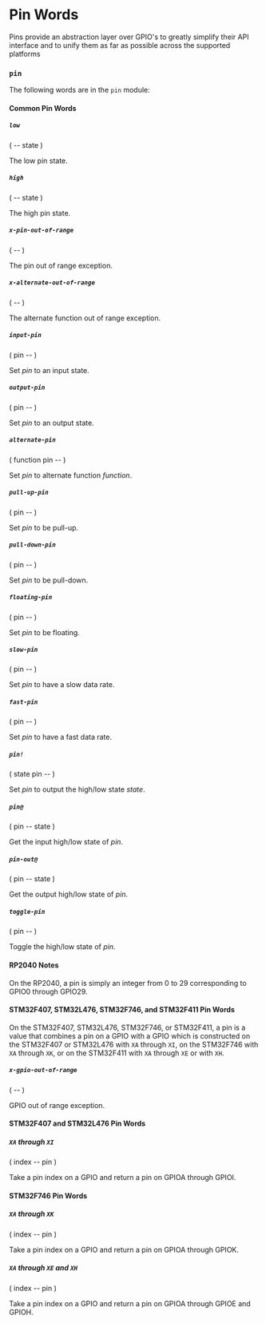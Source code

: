 # Pin Words

Pins provide an abstraction layer over GPIO's to greatly simplify their API interface and to unify them as far as possible across the supported platforms

### `pin`

The following words are in the `pin` module:

#### Common Pin Words

##### `low`
( -- state )

The low pin state.

##### `high`
( -- state )

The high pin state.

##### `x-pin-out-of-range`
( -- )

The pin out of range exception.

##### `x-alternate-out-of-range`
( -- )

The alternate function out of range exception.

##### `input-pin`
( pin -- )

Set *pin* to an input state.

##### `output-pin`
( pin -- )

Set *pin* to an output state.

##### `alternate-pin`
( function pin -- )

Set *pin* to alternate function *function*.

##### `pull-up-pin`
( pin -- )

Set *pin* to be pull-up.

##### `pull-down-pin`
( pin -- )

Set *pin* to be pull-down.

##### `floating-pin`
( pin -- )

Set *pin* to be floating.

##### `slow-pin`
( pin -- )

Set *pin* to have a slow data rate.

##### `fast-pin`
( pin -- )

Set *pin* to have a fast data rate.

##### `pin!`
( state pin -- )

Set *pin* to output the high/low state *state*.

##### `pin@`
( pin -- state )

Get the input high/low state of *pin*.

##### `pin-out@`
( pin -- state )

Get the output high/low state of *pin*.

##### `toggle-pin`
( pin -- )

Toggle the high/low state of *pin*.

#### RP2040 Notes

On the RP2040, a pin is simply an integer from 0 to 29 corresponding to GPIO0 through GPIO29.

#### STM32F407, STM32L476, STM32F746, and STM32F411 Pin Words

On the STM32F407, STM32L476, STM32F746, or STM32F411, a pin is a value that combines a pin on a GPIO with a GPIO which is constructed on the STM32F407 or STM32L476 with `XA` through `XI`, on the STM32F746 with `XA` through `XK`, or on the STM32F411 with `XA` through `XE` or with `XH`.

##### `x-gpio-out-of-range`
( -- )

GPIO out of range exception.

#### STM32F407 and STM32L476 Pin Words

##### `XA` through `XI`
( index -- pin )

Take a pin index on a GPIO and return a pin on GPIOA through GPIOI.

#### STM32F746 Pin Words

##### `XA` through `XK`
( index -- pin )

Take a pin index on a GPIO and return a pin on GPIOA through GPIOK.

##### `XA` through `XE` and `XH`
( index -- pin )

Take a pin index on a GPIO and return a pin on GPIOA through GPIOE and GPIOH.
